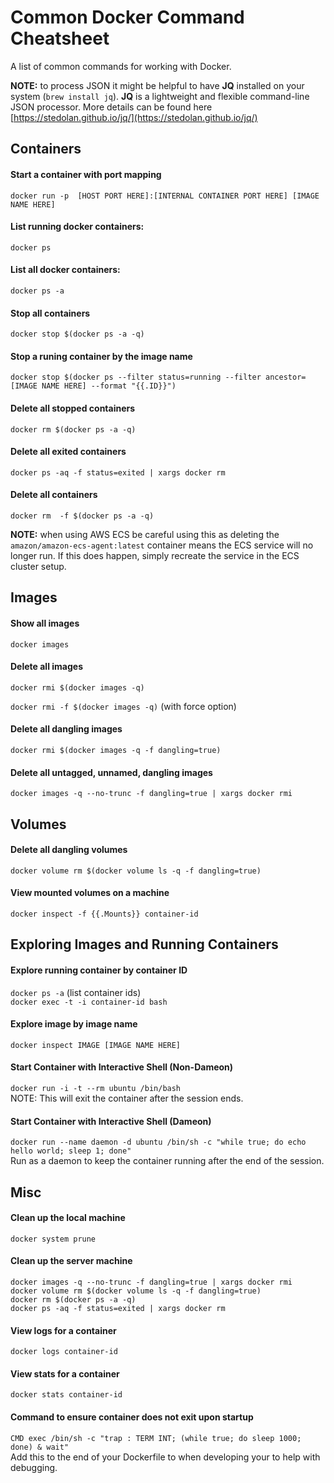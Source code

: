 # Common Docker Command Cheatsheet

A list of common commands for working with Docker. 

**NOTE:** to process JSON it might be helpful to have **JQ** installed on your system (`brew install jq`). **JQ** is a lightweight and flexible command-line JSON processor. More details can be found here [https://stedolan.github.io/jq/](https://stedolan.github.io/jq/)

## Containers

#### Start a container with port mapping

`docker run -p  [HOST PORT HERE]:[INTERNAL CONTAINER PORT HERE] [IMAGE NAME HERE]`

#### List running docker containers:

`docker ps`

#### List all docker containers:

`docker ps -a`

#### Stop all containers
`docker stop $(docker ps -a -q)`

#### Stop a runing container by the image name

`docker stop $(docker ps --filter status=running --filter ancestor=[IMAGE NAME HERE] --format "{{.ID}}")`

#### Delete all stopped containers
`docker rm $(docker ps -a -q)`

#### Delete all exited containers
`docker ps -aq -f status=exited | xargs docker rm`

#### Delete all containers
`docker rm  -f $(docker ps -a -q)`

**NOTE:** when using AWS ECS be careful using this as deleting the `amazon/amazon-ecs-agent:latest` 
container means the ECS service will no longer run. If this does happen, simply recreate the service 
in the ECS cluster setup.

## Images

#### Show all images
`docker images`

#### Delete all images
`docker rmi $(docker images -q)`

`docker rmi -f $(docker images -q)` (with force option)

#### Delete all dangling images
`docker rmi $(docker images -q -f dangling=true)`

#### Delete all untagged, unnamed, dangling images
`docker images -q --no-trunc -f dangling=true | xargs docker rmi`

## Volumes

#### Delete all dangling volumes
`docker volume rm $(docker volume ls -q -f dangling=true)`

#### View mounted volumes on a machine
`docker inspect -f {{.Mounts}} container-id`

## Exploring Images and Running Containers

#### Explore running container by container ID     
`docker ps -a` (list container ids)  
`docker exec -t -i container-id bash`

#### Explore image by image name
`docker inspect IMAGE [IMAGE NAME HERE]`

#### Start Container with Interactive Shell (Non-Dameon)
`docker run -i -t --rm ubuntu /bin/bash`  
NOTE: This will exit the container after the session ends.

#### Start Container with Interactive Shell (Dameon) 
`docker run --name daemon -d ubuntu /bin/sh -c "while true; do echo hello world; sleep 1; done"`  
Run as a daemon to keep the container running after the end of the session.

## Misc

#### Clean up the local machine
`docker system prune`

#### Clean up the server machine
```
docker images -q --no-trunc -f dangling=true | xargs docker rmi
docker volume rm $(docker volume ls -q -f dangling=true)
docker rm $(docker ps -a -q)
docker ps -aq -f status=exited | xargs docker rm
```

#### View logs for a container
`docker logs container-id`

#### View stats for a container
`docker stats container-id`

#### Command to ensure container does not exit upon startup
`CMD exec /bin/sh -c "trap : TERM INT; (while true; do sleep 1000; done) & wait"`  
Add this to the end of your Dockerfile to when developing your to help with debugging.
